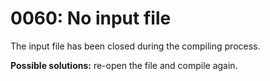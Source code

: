 # 0060: No input file

The input file has been closed during the compiling process.

**Possible solutions:** re-open the file and compile again.

